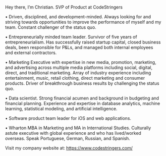 Hey there, I’m Christian. SVP of Product at CodeStringers

• Driven, disciplined, and development-minded. Always looking for and striving towards opportunities to improve the performance of myself and my team. Constant challenger of the status quo.

• Entrepreneurially minded team leader. Survivor of five years of entrepreneurialism. Has successfully raised startup capital, closed business deals, been responsible for P&Ls, and managed both internal employees and external contractors.

• Marketing Executive with expertise in new media, promotion, marketing, and advertising across multiple media platforms including social, digital, direct, and traditional marketing. Array of industry experience including entertainment, music, retail clothing, direct marketing and consumer products. Driver of breakthrough business results by challenging the status quo.

• Data scientist. Strong financial acumen and background in budgeting and financial planning. Experience and expertise in database analytics, machine learning, statistical modeling, and artificial intelligence.

• Software product team leader for iOS and web applications.

• Wharton MBA in Marketing and MA in International Studies. Culturally astute executive with global experience and who has lived/worked overseas. Speak Portuguese, German, Russian, and Spanish.

Visit my company website at: https://www.codestringers.com/
